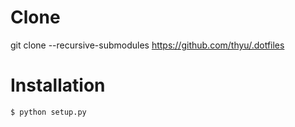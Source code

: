 # Clone

git clone --recursive-submodules https://github.com/thyu/.dotfiles

# Installation

```
$ python setup.py
```
